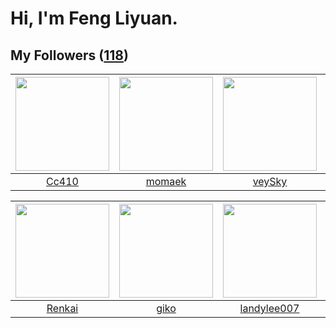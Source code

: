 # Hi, I'm Feng Liyuan.

## My Followers ([118](https://github.com/SunRunAway?tab=followers))

| <img src="https://avatars.githubusercontent.com/u/37112567?v=4" width="150" height="150" /> | <img src="https://avatars.githubusercontent.com/u/3843588?v=4" width="150" height="150" /> | <img src="https://avatars.githubusercontent.com/u/3190043?v=4" width="150" height="150" /> | <img src="https://avatars.githubusercontent.com/u/1171686?v=4" width="150" height="150" /> |
| :-----------------------------------------------------------------------------------------: | :----------------------------------------------------------------------------------------: | :----------------------------------------------------------------------------------------: | :----------------------------------------------------------------------------------------: |
|                              [Cc410](https://github.com/Cc410)                              |                             [momaek](https://github.com/momaek)                            |                             [veySky](https://github.com/veySky)                            |                            [wangtuo](https://github.com/wangtuo)                           |

| <img src="https://avatars.githubusercontent.com/u/3381789?v=4" width="150" height="150" /> | <img src="https://avatars.githubusercontent.com/u/408908?v=4" width="150" height="150" /> | <img src="https://avatars.githubusercontent.com/u/8664695?v=4" width="150" height="150" /> | <img src="https://avatars.githubusercontent.com/u/1175567?v=4" width="150" height="150" /> |
| :----------------------------------------------------------------------------------------: | :---------------------------------------------------------------------------------------: | :----------------------------------------------------------------------------------------: | :----------------------------------------------------------------------------------------: |
|                             [Renkai](https://github.com/Renkai)                            |                              [giko](https://github.com/giko)                              |                        [landylee007](https://github.com/landylee007)                       |                              [xen0n](https://github.com/xen0n)                             |